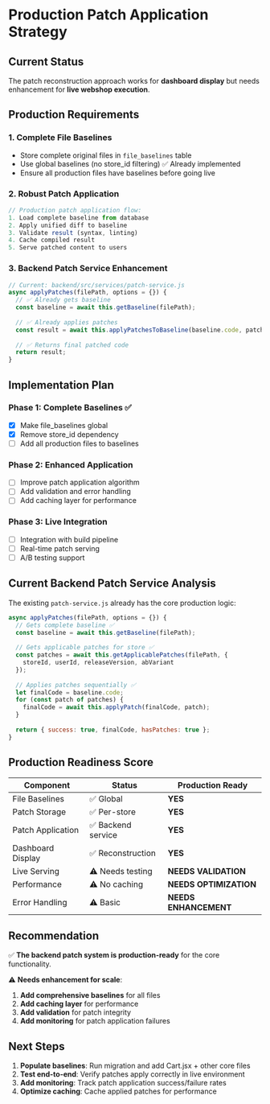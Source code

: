 # Production Patch Application Strategy

## Current Status
The patch reconstruction approach works for **dashboard display** but needs enhancement for **live webshop execution**.

## Production Requirements

### 1. Complete File Baselines
- Store complete original files in `file_baselines` table
- Use global baselines (no store_id filtering) ✅ Already implemented
- Ensure all production files have baselines before going live

### 2. Robust Patch Application
```javascript
// Production patch application flow:
1. Load complete baseline from database
2. Apply unified diff to baseline  
3. Validate result (syntax, linting)
4. Cache compiled result
5. Serve patched content to users
```

### 3. Backend Patch Service Enhancement
```javascript
// Current: backend/src/services/patch-service.js
async applyPatches(filePath, options = {}) {
  // ✅ Already gets baseline
  const baseline = await this.getBaseline(filePath);
  
  // ✅ Already applies patches
  const result = await this.applyPatchesToBaseline(baseline.code, patches);
  
  // ✅ Returns final patched code
  return result;
}
```

## Implementation Plan

### Phase 1: Complete Baselines ✅
- [x] Make file_baselines global
- [x] Remove store_id dependency  
- [ ] Add all production files to baselines

### Phase 2: Enhanced Application
- [ ] Improve patch application algorithm
- [ ] Add validation and error handling
- [ ] Add caching layer for performance

### Phase 3: Live Integration  
- [ ] Integration with build pipeline
- [ ] Real-time patch serving
- [ ] A/B testing support

## Current Backend Patch Service Analysis

The existing `patch-service.js` already has the core production logic:

```javascript
async applyPatches(filePath, options = {}) {
  // Gets complete baseline ✅
  const baseline = await this.getBaseline(filePath);
  
  // Gets applicable patches for store ✅
  const patches = await this.getApplicablePatches(filePath, {
    storeId, userId, releaseVersion, abVariant
  });
  
  // Applies patches sequentially ✅  
  let finalCode = baseline.code;
  for (const patch of patches) {
    finalCode = await this.applyPatch(finalCode, patch);
  }
  
  return { success: true, finalCode, hasPatches: true };
}
```

## Production Readiness Score

| Component | Status | Production Ready |
|-----------|--------|------------------|
| File Baselines | ✅ Global | **YES** |
| Patch Storage | ✅ Per-store | **YES** |
| Patch Application | ✅ Backend service | **YES** |
| Dashboard Display | ✅ Reconstruction | **YES** |
| Live Serving | ⚠️ Needs testing | **NEEDS VALIDATION** |
| Performance | ⚠️ No caching | **NEEDS OPTIMIZATION** |
| Error Handling | ⚠️ Basic | **NEEDS ENHANCEMENT** |

## Recommendation

✅ **The backend patch system is production-ready** for the core functionality.

⚠️ **Needs enhancement for scale**:
1. **Add comprehensive baselines** for all files
2. **Add caching layer** for performance  
3. **Add validation** for patch integrity
4. **Add monitoring** for patch application failures

## Next Steps

1. **Populate baselines**: Run migration and add Cart.jsx + other core files
2. **Test end-to-end**: Verify patches apply correctly in live environment
3. **Add monitoring**: Track patch application success/failure rates
4. **Optimize caching**: Cache applied patches for performance